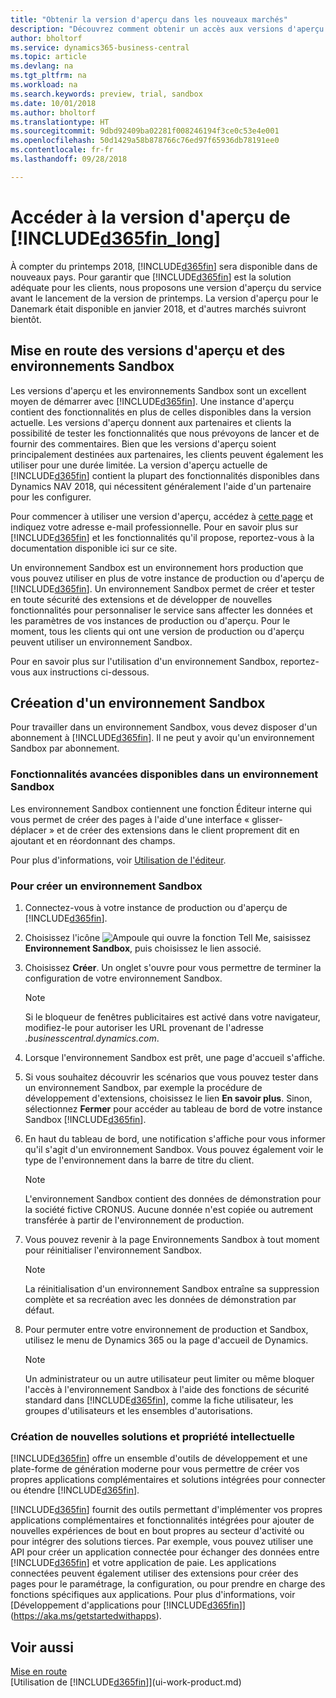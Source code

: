 ```yaml
---
title: "Obtenir la version d'aperçu dans les nouveaux marchés"
description: "Découvrez comment obtenir un accès aux versions d'aperçu de Business Central."
author: bholtorf
ms.service: dynamics365-business-central
ms.topic: article
ms.devlang: na
ms.tgt_pltfrm: na
ms.workload: na
ms.search.keywords: preview, trial, sandbox
ms.date: 10/01/2018
ms.author: bholtorf
ms.translationtype: HT
ms.sourcegitcommit: 9dbd92409ba02281f008246194f3ce0c53e4e001
ms.openlocfilehash: 50d1429a58b878766c76ed97f65936db78191ee0
ms.contentlocale: fr-fr
ms.lasthandoff: 09/28/2018

---
```

# <a name="access-to-the-included365finlongincludesd365finlongmdmd-preview"></a>Accéder à la version d'aperçu de [!INCLUDE[d365fin_long](includes/d365fin_long_md.md)]
À compter du printemps 2018, [!INCLUDE[d365fin](includes/d365fin_md.md)] sera disponible dans de nouveaux pays. Pour garantir que [!INCLUDE[d365fin](includes/d365fin_md.md)] est la solution adéquate pour les clients, nous proposons une version d'aperçu du service avant le lancement de la version de printemps. La version d'aperçu pour le Danemark était disponible en janvier 2018, et d'autres marchés suivront bientôt.  

## <a name="getting-started-with-previews-and-sandboxes"></a>Mise en route des versions d'aperçu et des environnements Sandbox
Les versions d'aperçu et les environnements Sandbox sont un excellent moyen de démarrer avec [!INCLUDE[d365fin](includes/d365fin_md.md)]. Une instance d'aperçu contient des fonctionnalités en plus de celles disponibles dans la version actuelle. Les versions d'aperçu donnent aux partenaires et clients la possibilité de tester les fonctionnalités que nous prévoyons de lancer et de fournir des commentaires. Bien que les versions d'aperçu soient principalement destinées aux partenaires, les clients peuvent également les utiliser pour une durée limitée. La version d'aperçu actuelle de [!INCLUDE[d365fin](includes/d365fin_md.md)] contient la plupart des fonctionnalités disponibles dans Dynamics NAV 2018, qui nécessitent généralement l'aide d'un partenaire pour les configurer.

Pour commencer à utiliser une version d'aperçu, accédez à [cette page](https://go.microsoft.com/fwlink/?linkid=866045) et indiquez votre adresse e-mail professionnelle. Pour en savoir plus sur [!INCLUDE[d365fin](includes/d365fin_md.md)] et les fonctionnalités qu'il propose, reportez-vous à la documentation disponible ici sur ce site.

Un environnement Sandbox est un environnement hors production que vous pouvez utiliser en plus de votre instance de production ou d'aperçu de [!INCLUDE[d365fin](includes/d365fin_md.md)]. Un environnement Sandbox permet de créer et tester en toute sécurité des extensions et de développer de nouvelles fonctionnalités pour personnaliser le service sans affecter les données et les paramètres de vos instances de production ou d'aperçu. Pour le moment, tous les clients qui ont une version de production ou d'aperçu peuvent utiliser un environnement Sandbox.

Pour en savoir plus sur l'utilisation d'un environnement Sandbox, reportez-vous aux instructions ci-dessous.

## <a name="creating-a-sandbox-environment"></a>Créeation d'un environnement Sandbox
Pour travailler dans un environnement Sandbox, vous devez disposer d'un abonnement à [!INCLUDE[d365fin](includes/d365fin_md.md)]. Il ne peut y avoir qu'un environnement Sandbox par abonnement.

### <a name="advanced-functionality-available-in-a-sandbox-environment"></a>Fonctionnalités avancées disponibles dans un environnement Sandbox
Les environnement Sandbox contiennent une fonction Éditeur interne qui vous permet de créer des pages à l'aide d'une interface « glisser-déplacer » et de créer des extensions dans le client proprement dit en ajoutant et en réordonnant des champs.

Pour plus d'informations, voir [Utilisation de l'éditeur](https://docs.microsoft.com/en-us/dynamics-nav/developer/devenv-inclient-designer).

### <a name="to-create-a-sandbox-environment"></a>Pour créer un environnement Sandbox
1.  Connectez-vous à votre instance de production ou d'aperçu de [!INCLUDE[d365fin](includes/d365fin_md.md)].  
2.  Choisissez l'icône ![Ampoule qui ouvre la fonction Tell Me](media/ui-search/search_small.png "Dites-moi ce que vous voulez faire"), saisissez **Environnement Sandbox**, puis choisissez le lien associé.
3.  Choisissez **Créer**. Un onglet s'ouvre pour vous permettre de terminer la configuration de votre environnement Sandbox.

    > [!Note]
    > Si le bloqueur de fenêtres publicitaires est activé dans votre navigateur, modifiez-le pour autoriser les URL provenant de l'adresse *.businesscentral.dynamics.com*.  

4.  Lorsque l'environnement Sandbox est prêt, une page d'accueil s'affiche.  
5.  Si vous souhaitez découvrir les scénarios que vous pouvez tester dans un environnement Sandbox, par exemple la procédure de développement d'extensions, choisissez le lien **En savoir plus**. Sinon, sélectionnez **Fermer** pour accéder au tableau de bord de votre instance Sandbox [!INCLUDE[d365fin](includes/d365fin_md.md)].  
6.  En haut du tableau de bord, une notification s'affiche pour vous informer qu'il s'agit d'un environnement Sandbox. Vous pouvez également voir le type de l'environnement dans la barre de titre du client.

    > [!Note]
    > L'environnement Sandbox contient des données de démonstration pour la société fictive CRONUS. Aucune donnée n'est copiée ou autrement transférée à partir de l'environnement de production.  

7.  Vous pouvez revenir à la page Environnements Sandbox à tout moment pour réinitialiser l'environnement Sandbox.

    > [!Note]
    > La réinitialisation d'un environnement Sandbox entraîne sa suppression complète et sa recréation avec les données de démonstration par défaut.  

8.  Pour permuter entre votre environnement de production et Sandbox, utilisez le menu de Dynamics 365 ou la page d'accueil de Dynamics.

    > [!Note]
    > Un administrateur ou un autre utilisateur peut limiter ou même bloquer l'accès à l'environnement Sandbox à l'aide des fonctions de sécurité standard dans [!INCLUDE[d365fin](includes/d365fin_md.md)], comme la fiche utilisateur, les groupes d'utilisateurs et les ensembles d'autorisations.  

### <a name="building-new-solutions-and-intellectual-property"></a>Création de nouvelles solutions et propriété intellectuelle
[!INCLUDE[d365fin](includes/d365fin_md.md)] offre un ensemble d'outils de développement et une plate-forme de génération moderne pour vous permettre de créer vos propres applications complémentaires et solutions intégrées pour connecter ou étendre [!INCLUDE[d365fin](includes/d365fin_md.md)].

[!INCLUDE[d365fin](includes/d365fin_md.md)] fournit des outils permettant d'implémenter vos propres applications complémentaires et fonctionnalités intégrées pour ajouter de nouvelles expériences de bout en bout propres au secteur d'activité ou pour intégrer des solutions tierces. Par exemple, vous pouvez utiliser une API pour créer un application connectée pour échanger des données entre [!INCLUDE[d365fin](includes/d365fin_md.md)] et votre application de paie. Les applications connectées peuvent également utiliser des extensions pour créer des pages pour le paramétrage, la configuration, ou pour prendre en charge des fonctions spécifiques aux applications. Pour plus d'informations, voir [Développement d'applications pour [!INCLUDE[d365fin](includes/d365fin_md.md)]](https://aka.ms/getstartedwithapps).

## <a name="see-also"></a>Voir aussi
[Mise en route](product-get-started.md)  
[Utilisation de [!INCLUDE[d365fin](includes/d365fin_md.md)]](ui-work-product.md)  

